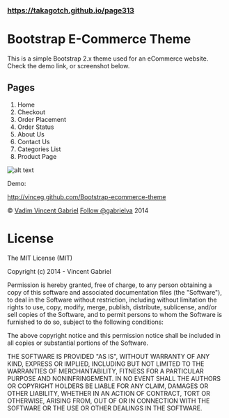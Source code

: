 ### https://takagotch.github.io/page313

Bootstrap E-Commerce Theme
=========================

This is a simple Bootstrap 2.x theme used for an eCommerce website. Check the demo link, or screenshot below.

## Pages

1. Home
2. Checkout
3. Order Placement
4. Order Status
5. About Us
6. Contact Us
7. Categories List
8. Product Page


![alt text](http://vadimg.com/wp-content/uploads/2014/08/Screen-Shot-2014-08-08-at-10.38.52-AM.png "Home Page")



Demo:

http://vinceg.github.com/Bootstrap-ecommerce-theme

<p>&copy; <a href='http://vadimg.com' target="_blank">Vadim Vincent Gabriel</a> <a href='https://twitter.com/gabrielva' target='_blank'>Follow @gabrielva</a> 2014</p>

License
===============
The MIT License (MIT)

Copyright (c) 2014 - Vincent Gabriel

Permission is hereby granted, free of charge, to any person obtaining a copy
of this software and associated documentation files (the "Software"), to deal
in the Software without restriction, including without limitation the rights
to use, copy, modify, merge, publish, distribute, sublicense, and/or sell
copies of the Software, and to permit persons to whom the Software is
furnished to do so, subject to the following conditions:

The above copyright notice and this permission notice shall be included in
all copies or substantial portions of the Software.

THE SOFTWARE IS PROVIDED "AS IS", WITHOUT WARRANTY OF ANY KIND, EXPRESS OR
IMPLIED, INCLUDING BUT NOT LIMITED TO THE WARRANTIES OF MERCHANTABILITY,
FITNESS FOR A PARTICULAR PURPOSE AND NONINFRINGEMENT. IN NO EVENT SHALL THE
AUTHORS OR COPYRIGHT HOLDERS BE LIABLE FOR ANY CLAIM, DAMAGES OR OTHER
LIABILITY, WHETHER IN AN ACTION OF CONTRACT, TORT OR OTHERWISE, ARISING FROM,
OUT OF OR IN CONNECTION WITH THE SOFTWARE OR THE USE OR OTHER DEALINGS IN
THE SOFTWARE.

